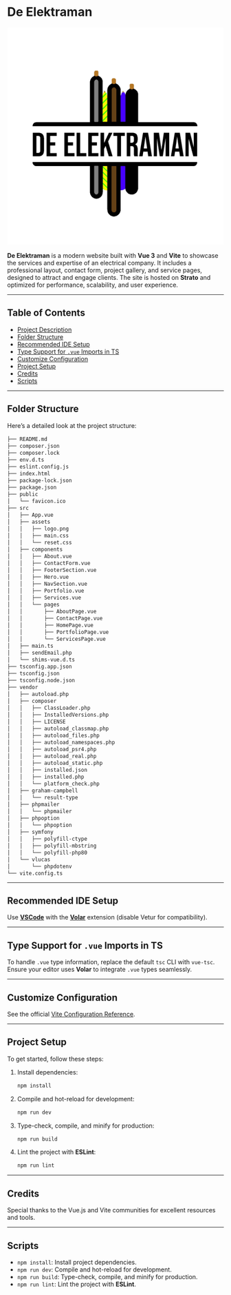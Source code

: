 # De Elektraman

![Thumbnail](/src/assets/img/thumbnail.png)

**De Elektraman** is a modern website built with **Vue 3** and **Vite** to showcase the services and expertise of an electrical company. It includes a professional layout, contact form, project gallery, and service pages, designed to attract and engage clients. The site is hosted on **Strato** and optimized for performance, scalability, and user experience.

---

## Table of Contents

- [Project Description](#project-description)
- [Folder Structure](#folder-structure)
- [Recommended IDE Setup](#recommended-ide-setup)
- [Type Support for `.vue` Imports in TS](#type-support-for-vue-imports-in-ts)
- [Customize Configuration](#customize-configuration)
- [Project Setup](#project-setup)
- [Credits](#credits)
- [Scripts](#scripts)

---

## Folder Structure

Here’s a detailed look at the project structure:

```plaintext
├── README.md
├── composer.json
├── composer.lock
├── env.d.ts
├── eslint.config.js
├── index.html
├── package-lock.json
├── package.json
├── public
│   └── favicon.ico
├── src
│   ├── App.vue
│   ├── assets
│   │   ├── logo.png
│   │   ├── main.css
│   │   └── reset.css
│   ├── components
│   │   ├── About.vue
│   │   ├── ContactForm.vue
│   │   ├── FooterSection.vue
│   │   ├── Hero.vue
│   │   ├── NavSection.vue
│   │   ├── Portfolio.vue
│   │   ├── Services.vue
│   │   └── pages
│   │       ├── AboutPage.vue
│   │       ├── ContactPage.vue
│   │       ├── HomePage.vue
│   │       ├── PortfolioPage.vue
│   │       └── ServicesPage.vue
│   ├── main.ts
│   ├── sendEmail.php
│   └── shims-vue.d.ts
├── tsconfig.app.json
├── tsconfig.json
├── tsconfig.node.json
├── vendor
│   ├── autoload.php
│   ├── composer
│   │   ├── ClassLoader.php
│   │   ├── InstalledVersions.php
│   │   ├── LICENSE
│   │   ├── autoload_classmap.php
│   │   ├── autoload_files.php
│   │   ├── autoload_namespaces.php
│   │   ├── autoload_psr4.php
│   │   ├── autoload_real.php
│   │   ├── autoload_static.php
│   │   ├── installed.json
│   │   ├── installed.php
│   │   └── platform_check.php
│   ├── graham-campbell
│   │   └── result-type
│   ├── phpmailer
│   │   └── phpmailer
│   ├── phpoption
│   │   └── phpoption
│   ├── symfony
│   │   ├── polyfill-ctype
│   │   ├── polyfill-mbstring
│   │   └── polyfill-php80
│   └── vlucas
│       └── phpdotenv
└── vite.config.ts
```

---

## Recommended IDE Setup

Use **[VSCode](https://code.visualstudio.com/)** with the **[Volar](https://marketplace.visualstudio.com/items?itemName=Vue.volar)** extension (disable Vetur for compatibility).

---

## Type Support for `.vue` Imports in TS

To handle `.vue` type information, replace the default `tsc` CLI with `vue-tsc`. Ensure your editor uses **Volar** to integrate `.vue` types seamlessly.

---

## Customize Configuration

See the official [Vite Configuration Reference](https://vite.dev/config/).

---

## Project Setup

To get started, follow these steps:

1. Install dependencies:

   ```sh
   npm install
   ```

2. Compile and hot-reload for development:

   ```sh
   npm run dev
   ```

3. Type-check, compile, and minify for production:

   ```sh
   npm run build
   ```

4. Lint the project with **ESLint**:
   ```sh
   npm run lint
   ```

---

## Credits

Special thanks to the Vue.js and Vite communities for excellent resources and tools.

---

## Scripts

- `npm install`: Install project dependencies.
- `npm run dev`: Compile and hot-reload for development.
- `npm run build`: Type-check, compile, and minify for production.
- `npm run lint`: Lint the project with **ESLint**.
